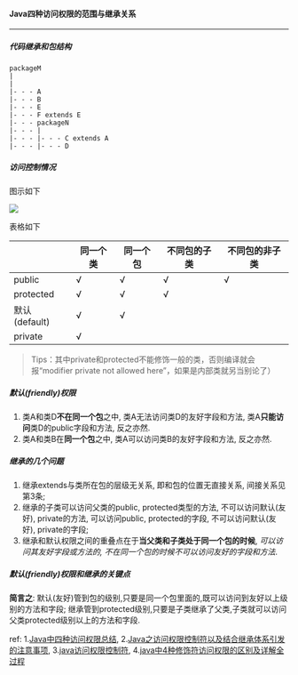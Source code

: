 #### Java四种访问权限的范围与继承关系
***
##### 代码继承和包结构
```shell
packageM
|
|
|- - - A
|- - - B
|- - - E
|- - - F extends E
|- - - packageN
|- - - |
|- - - |- - - C extends A
|- - - |- - - D
```



##### 访问控制情况

图示如下

![](../../../images/4access.png)

表格如下

|               | 同一个类 | 同一个包 | 不同包的子类 | 不同包的非子类 |
| ------------- | -------- | -------- | ------------ | -------------- |
| public        | √        | √        | √            | √              |
| protected     | √        | √        | √            |                |
| 默认(default) | √        | √        |              |                |
| private       | √        |          |              |                |

> Tips：其中private和protected不能修饰一般的类，否则编译就会报“modifier private not allowed here”，如果是内部类就另当别论了）



##### 默认(friendly)权限
1. 类A和类D**不在同一个包**之中, 类A无法访问类D的友好字段和方法, 类A**只能访问**类D的public字段和方法, 反之亦然.
2. 类A和类B在**同一个包**之中, 类A可以访问类B的友好字段和方法,  反之亦然.



##### 继承的几个问题
1. 继承extends与类所在包的层级无关系, 即和包的位置无直接关系, 间接关系见第3条;
2. 继承的子类可以访问父类的public, protected类型的方法, 不可以访问默认(友好), private的方法,
   可以访问public, protected的字段, 不可以访问默认(友好), private的字段;
3. 继承和默认权限之间的重叠点在于**当父类和子类处于同一个包的时候**, *可以访问其友好字段或方法的, 不在同一个包的时候不可以访问友好的字段和方法*.



##### 默认(friendly)权限和继承的关键点
**简言之**:
默认(友好)管到包的级别,只要是同一个包里面的,既可以访问到友好以上级别的方法和字段;
继承管到protected级别,只要是子类继承了父类,子类就可以访问父类protected级别以上的方法和字段.



ref:
1.[Java中四种访问权限总结](https://blog.csdn.net/itachiyang/article/details/43647909),   2.[Java之访问权限控制符以及结合继承体系引发的注意事项](https://www.cnblogs.com/linux007/p/5865958.html),   3.[java访问权限控制符](https://blog.csdn.net/tmj2014/article/details/7787901),   4.[java中4种修饰符访问权限的区别及详解全过程](https://jingyan.baidu.com/article/fedf0737700b3335ac8977ca.html)